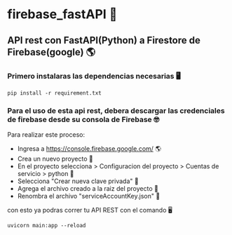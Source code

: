 # firebase_fastAPI 🚀
## API rest con FastAPI(Python) a Firestore de Firebase(google) 🌎

### Primero instalaras las dependencias necesarias 🖥
```
pip install -r requirement.txt
```

### Para el uso de esta api rest, debera descargar las credenciales de firebase desde su consola de Firebase 🤓
Para realizar este proceso:
- Ingresa a https://console.firebase.google.com/ 🌎
- Crea un nuevo proyecto 🚀
- En el proyecto selecciona > Configuracion del proyecto > Cuentas de servicio > python 🐍
- Selecciona "Crear nueva clave privada" 🔑
- Agrega el archivo creado a la raiz del proyecto 📩
- Renombra el archivo "serviceAccountKey.json" 📄

con esto ya podras correr tu API REST con el comando 🖥
```
uvicorn main:app --reload 
```
